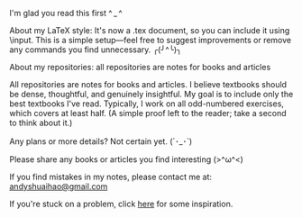I'm glad you read this first ^ _ ^ 

About my LaTeX style: It's now a .tex document, so you can include it using \input. This is a simple setup—feel free to suggest improvements or remove any commands you find unnecessary. ╭(╯^╰)╮

About my repositories: all repositories are notes for books and articles 

All repositories are notes for books and articles. I believe textbooks should be dense, thoughtful, and genuinely insightful. My goal is to include only the best textbooks I've read. Typically, I work on all odd-numbered exercises, which covers at least half. (A simple proof left to the reader; take a second to think about it.)

Any plans or more details? Not certain yet. (´･_･`)

Please share any books or articles you find interesting (>^ω^<)

If you find mistakes in my notes, please contact me at: andyshuaihao@gmail.com

If you're stuck on a problem, click [here](https://www.theproofistrivial.com/) for some inspiration. 